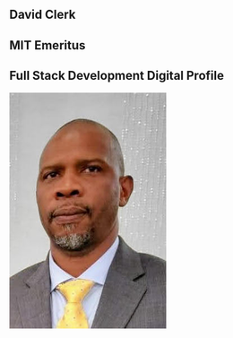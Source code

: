 ## David Clerk
## MIT Emeritus
## Full Stack Development Digital Profile
<img src="./images/dcPhoto.jpg"/>
